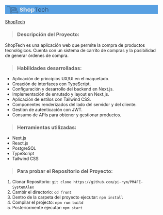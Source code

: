 ![logo ShopTech](/front/src/assets/banner_ShopTech.png)

[ShopTech](https://shoptech-sbn6.onrender.com/)

> ### Descripción del Proyecto:

<p>ShopTech es una aplicación web que permite la compra de productos tecnológicos. Cuenta con un sistema de carrito de compras y la posibilidad de generar órdenes de compra.</p>

> ### Habilidades desarrolladas:

- Aplicación de principios UX/UI en el maquetado.
- Creación de interfaces con TypeScript.
- Configuración y desarrollo del backend en Next.js.
- Implementación de enrutado y layout en Next.js.
- Aplicación de estilos con Tailwind CSS.
- Componentes renderizados del lado del servidor y del cliente.
- Gestión de autenticación con JWT.
- Consumo de APIs para obtener y gestionar productos.

> ### Herramientas utilizadas:

- Next.js
- React.js
- PostgreSQL
- TypeScript
- Tailwind CSS

> ### Para probar el Repositorio del Proyecto:

1. Clonar Repositorio: ``` git clone https://github.com/pi-rym/PM4FE-SystemAlex ```
2. Cambir el directorio: ``` cd front ```
3. Dentro de la carpeta del proyecto ejecutar: ``` npm install ```
4. Compilar el projecto: ``` npm run build ```
5. Posteriormente ejecutar: ```npm start ```
